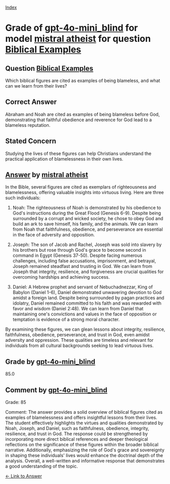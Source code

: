 
[Index](../../../../index.md)
# Grade of [gpt-4o-mini_blind](../../../grading_models/gpt-4o-mini_blind.md) for model [mistral atheist](../../../answering_models/mistral_atheist.md) for question [Biblical Examples](../../../questions/Biblical_Examples.md)

## Question [Biblical Examples](../../../questions/Biblical_Examples.md)
Which biblical figures are cited as examples of being blameless, and what can we learn from their lives?

## Correct Answer
Abraham and Noah are cited as examples of being blameless before God, demonstrating that faithful obedience and reverence for God lead to a blameless reputation.

## Stated Concern
Studying the lives of these figures can help Christians understand the practical application of blamelessness in their own lives.

## [Answer](../Biblical_Examples.md) by [mistral atheist](../../../answering_models/mistral_atheist.md)
 In the Bible, several figures are cited as exemplars of righteousness and blamelessness, offering valuable insights into virtuous living. Here are three such individuals:

1. Noah: The righteousness of Noah is demonstrated by his obedience to God's instructions during the Great Flood (Genesis 6-9). Despite being surrounded by a corrupt and wicked society, he chose to obey God and build an ark to save himself, his family, and the animals. We can learn from Noah that faithfulness, obedience, and perseverance are essential in the face of adversity and opposition.

2. Joseph: The son of Jacob and Rachel, Joseph was sold into slavery by his brothers but rose through God's grace to become second in command in Egypt (Genesis 37-50). Despite facing numerous challenges, including false accusations, imprisonment, and betrayal, Joseph remained steadfast and trusting in God. We can learn from Joseph that integrity, resilience, and forgiveness are crucial qualities for overcoming hardships and achieving success.

3. Daniel: A Hebrew prophet and servant of Nebuchadnezzar, King of Babylon (Daniel 1-6), Daniel demonstrated unwavering devotion to God amidst a foreign land. Despite being surrounded by pagan practices and idolatry, Daniel remained committed to his faith and was rewarded with favor and wisdom (Daniel 2:48). We can learn from Daniel that maintaining one's convictions and values in the face of opposition or temptation is evidence of a strong moral character.

By examining these figures, we can glean lessons about integrity, resilience, faithfulness, obedience, perseverance, and trust in God, even amidst adversity and oppression. These qualities are timeless and relevant for individuals from all cultural backgrounds seeking to lead virtuous lives.

## Grade by [gpt-4o-mini_blind](../../../grading_models/gpt-4o-mini_blind.md)
85.0

## Comment by [gpt-4o-mini_blind](../../../grading_models/gpt-4o-mini_blind.md)
Grade: 85

Comment: The answer provides a solid overview of biblical figures cited as examples of blamelessness and offers insightful lessons from their lives. The student effectively highlights the virtues and qualities demonstrated by Noah, Joseph, and Daniel, such as faithfulness, obedience, integrity, resilience, and trust in God. The response could be strengthened by incorporating more direct biblical references and deeper theological reflections on the significance of these figures within the broader biblical narrative. Additionally, emphasizing the role of God's grace and sovereignty in shaping these individuals' lives would enhance the doctrinal depth of the analysis. Overall, a well-written and informative response that demonstrates a good understanding of the topic.

[&lt;- Link to Answer](../Biblical_Examples.md)
